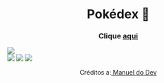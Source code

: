 <h1 align="center">Pokédex 📼</h1>
   
<h3 align="center">Clique <a href="https://projects-gustavo.github.io/pokedex/">aqui</a></h3>   
<img src="https://cdn.discordapp.com/attachments/876799799255531523/1005544361653710951/pokedex.png">
<div inline:block>
    <img src="https://img.shields.io/badge/html5-%23E34F26.svg?style=for-the-badge&logo=html5&logoColor=white" />
    <img src="https://img.shields.io/badge/css3-%231572B6.svg?style=for-the-badge&logo=css3&logoColor=white" />
    <img src="https://img.shields.io/badge/javascript-%23323330.svg?style=for-the-badge&logo=javascript&logoColor=%23F7DF1E" />
</div>
<p align="center">Créditos a:<a href="https://www.youtube.com/c/ManualdoDev"> Manuel do Dev</a></p>
